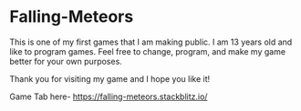 # Falling-Meteors



This is one of my first games that I am making public. I am 13 years old and like to program games.
Feel free to change, program, and make my game better for your own purposes.

Thank you for visiting my game and I hope you like it!

Game Tab here- https://falling-meteors.stackblitz.io/